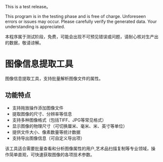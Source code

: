 This is a test release。

This program is in the testing phase and is free of charge. Unforeseen errors or issues may occur. Please carefully verify the generated data. Your understanding is appreciated.

本程序属于测试阶段，免费，可能会出现不可预见错误或问题，请耐心核对生产出的数据，敬请谅解。

# 图像信息提取工具

图像信息提取工具，支持批量解析图像文件的属性。

## 功能特点
- 支持拖放操作添加图像文件
- 提取图像的尺寸、分辨率等信息
- 支持多种图像格式（包括TIFF、JPG等常见格式）
- 显示图像的物理尺寸（可切换厘米、毫米、米、英寸等单位）
- 提供文件大小、像素数量等统计数据
- 支持导出图像信息（可自定义导出项）

该工具适合需要批量查看和分析图像属性的用户,艺术品扫描复制等专业领域，操作简单直观，可快速获取图像的各项技术参数。
